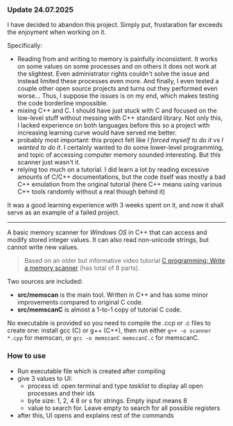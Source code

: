 ### Update 24.07.2025 
I have decided to abandon this project. Simply put, frustaration far exceeds the enjoyment when working on it.  

Specifically:
- Reading from and writing to memory is painfully inconsistent. 
It works on some values on some processes and on others it does not work at the slightest. Even administrator rights
couldn't solve the issue and instead limited these processes even more. And finally, I even tested a couple other open 
source projects and turns out they performed even worse...  Thus, I suppose the issues is on my end, which makes testing
 the code borderline impossible.
- mixing C++ and C. I should have just stuck with C and focused on the low-level stuff without messing with C++ standard
 library. Not only this, I lacked experience on both languages before this so a project with increasing learning curve 
 would have served me better.
- probably most important: this project felt like *I forced myself to do it* vs *I wanted to do it*. I  certainly wanted
 to do some lower-level programming, and topic of accessing computer memory sounded interesting. But this scanner just 
 wasn't it.
- relying too much on a tutorial. I did learn a lot by reading excessive amounts of C/C++ documentations, but the code
itself was mostly a bad C++ emulation from the original tutorial (here C++ means using various C++ tools randomly
without a real though behind it)

It was a good learning experience with 3 weeks spent on it, and now it shall serve as an example of a failed project.  

---

A basic memory scanner for *Windows OS* in C++ that can access and modify stored integer values. It can also read 
non-unicode strings, but cannot write new values.  
>Based on an older but informative video tutorial 
[C programming: Write a memory scanner](https://www.youtube.com/watch?v=YRPMdb1YMS8) 
(has total of 8 parts).

Two sources are included:
- **src/memscan** is the main tool. Written in C++ and has some minor improvements compared to original C code.
- **src/memscanC** is almost a 1-to-1 copy of tutorial C code.


No executable is provided so you need to compile the .ccp or .c files to create one: install gcc (C) or g++ (C++), then
run either ``g++ -o scanner *.cpp`` for memscan, or ``gcc -o memscanC memscanC.c`` for memscanC.

### How to use

- Run executable file which is created after compiling
- give 3 values to UI:
    - process id: open terminal and type *tasklist* to display all open processes and their ids
    - byte size: 1, 2, 4 8 or s for strings. Empty input means 8
    - value to search for. Leave empty to search for all possible registers
- after this, UI opens and explains rest of the commands